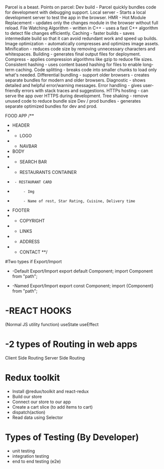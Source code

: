Parcel is a beast. Points on parcel:
Dev build - Parcel quickly bundles code for development with debugging support.
Local server - Starts a local development server to test the app in the browser.
HMR - Hot Module Replacement - updates only the changes module in the browser without full reload.
File Watching Algorithm - written in C++ - uses a fast C++ algorithm to detect file changes efficiently.
Caching - faster builds - saves intermediate build so that it can avoid redundant work and speed up builds.
Image optimization - automatically compresses and optimizes image assets.
Minification - reduces code size by removing unnecessary characters and whitespaces.
Building - generates final output files for deployment.
Compress - applies compression algorithms like gzip to reduce file sizes.
Consistent hashing - uses content based hashing for files to enable long-term caching.
Code splitting - breaks code into smaller chunks to load only what's needed.
Differential bundling - support older browsers - creates separate bundles for modern and older browsers.
Diagnostic - shows detailed and helpful error/warning messages.
Error handling - gives user-friendly errors with stack traces and suggestions.
HTTPs hosting - can serve the app over HTTPS during development.
Tree shaking - remove unused code to reduce bundle size
Dev / prod bundles - generates separate optimized bundles for dev and prod.

FOOD APP
/\*\*

- HEADER
- - LOGO
- - NAVBAR
- BODY
- - SEARCH BAR
- - RESTAURANTS CONTAINER
-      - RESTAURANT CARD
-          - Img
-          - Name of rest, Star Rating, Cuisine, Delivery time
- FOOTER
- - COPYRIGHT
- - LINKS
- - ADDRESS
- - CONTACT
    \*\*/

#Two types if Export/Import

- -Default Export/Import
  export default Component;
  import Component from "path";

- -Named Export/Import
  export const Component;
  import {Component} from "path";

# -REACT HOOKS

(Normal JS utility function)
useState
useEffect

# -2 types of Routing in web apps

Client Side Routing
Server Side Routing

# Redux toolkit

- Install @redux/toolkit and react-redux
- Build our store
- Connect our store to our app
- Create a cart slice (to add items to cart)
- dispatch(action)
- Read data using Selector

# Types of Testing (By Developer)

- unit testing
- integration testing
- end to end testing (e2e)
